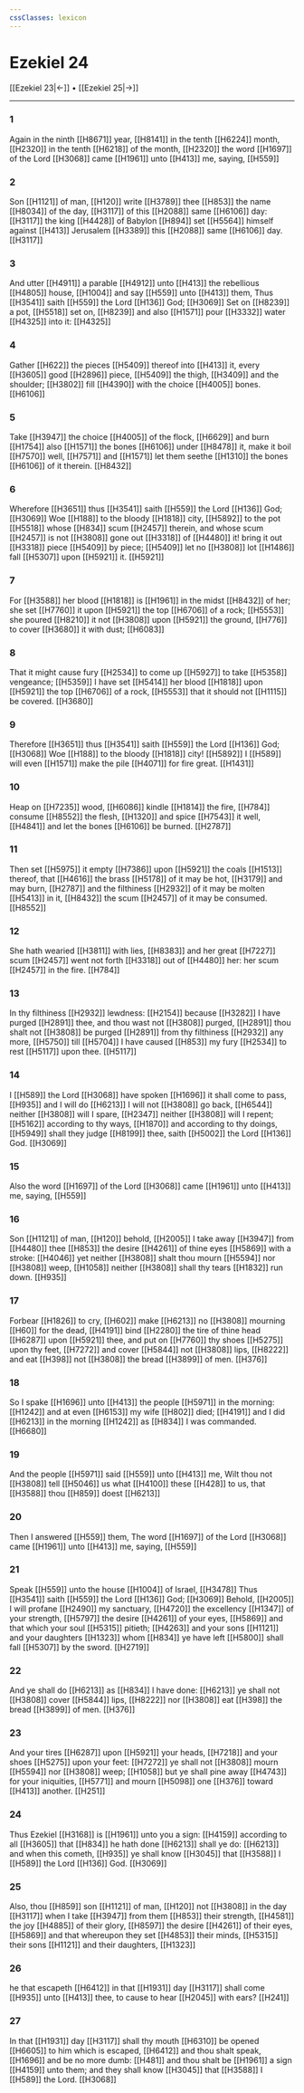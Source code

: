 ```yaml
---
cssClasses: lexicon
---
```

# Ezekiel 24

[[Ezekiel 23|←]] • [[Ezekiel 25|→]]

---

### 1
Again in the ninth [[H8671]] year, [[H8141]] in the tenth [[H6224]] month, [[H2320]] in the tenth [[H6218]] of the month, [[H2320]] the word [[H1697]] of the Lord [[H3068]] came [[H1961]] unto [[H413]] me, saying, [[H559]]

### 2
Son [[H1121]] of man, [[H120]] write [[H3789]]  thee [[H853]] the name [[H8034]] of the day, [[H3117]] of this [[H2088]] same [[H6106]] day: [[H3117]] the king [[H4428]] of Babylon [[H894]] set [[H5564]] himself against [[H413]] Jerusalem [[H3389]] this [[H2088]] same [[H6106]] day. [[H3117]]

### 3
And utter [[H4911]] a parable [[H4912]] unto [[H413]] the rebellious [[H4805]] house, [[H1004]] and say [[H559]] unto [[H413]] them, Thus [[H3541]] saith [[H559]] the Lord [[H136]] God; [[H3069]] Set on [[H8239]] a pot, [[H5518]] set on, [[H8239]] and also [[H1571]] pour [[H3332]] water [[H4325]] into it: [[H4325]]

### 4
Gather [[H622]] the pieces [[H5409]] thereof into [[H413]] it, every [[H3605]] good [[H2896]] piece, [[H5409]] the thigh, [[H3409]] and the shoulder; [[H3802]] fill [[H4390]] with the choice [[H4005]] bones. [[H6106]]

### 5
Take [[H3947]] the choice [[H4005]] of the flock, [[H6629]] and burn [[H1754]] also [[H1571]] the bones [[H6106]] under [[H8478]] it, make it boil [[H7570]] well, [[H7571]] and [[H1571]] let them seethe [[H1310]] the bones [[H6106]] of it therein. [[H8432]]

### 6
Wherefore [[H3651]] thus [[H3541]] saith [[H559]] the Lord [[H136]] God; [[H3069]] Woe [[H188]] to the bloody [[H1818]] city, [[H5892]] to the pot [[H5518]] whose [[H834]] scum [[H2457]] therein, and whose scum [[H2457]] is not [[H3808]] gone out [[H3318]] of [[H4480]] it! bring it out [[H3318]] piece [[H5409]] by piece; [[H5409]] let no [[H3808]] lot [[H1486]] fall [[H5307]] upon [[H5921]] it. [[H5921]]

### 7
For [[H3588]] her blood [[H1818]] is [[H1961]] in the midst [[H8432]] of her; she set [[H7760]] it upon [[H5921]] the top [[H6706]] of a rock; [[H5553]] she poured [[H8210]] it not [[H3808]] upon [[H5921]] the ground, [[H776]] to cover [[H3680]] it with dust; [[H6083]]

### 8
That it might cause fury [[H2534]] to come up [[H5927]] to take [[H5358]] vengeance; [[H5359]] I have set [[H5414]] her blood [[H1818]] upon [[H5921]] the top [[H6706]] of a rock, [[H5553]] that it should not [[H1115]] be covered. [[H3680]]

### 9
Therefore [[H3651]] thus [[H3541]] saith [[H559]] the Lord [[H136]] God; [[H3068]] Woe [[H188]] to the bloody [[H1818]] city! [[H5892]] I [[H589]] will even [[H1571]] make the pile [[H4071]] for fire great. [[H1431]]

### 10
Heap on [[H7235]] wood, [[H6086]] kindle [[H1814]] the fire, [[H784]] consume [[H8552]] the flesh, [[H1320]] and spice [[H7543]] it well, [[H4841]] and let the bones [[H6106]] be burned. [[H2787]]

### 11
Then set [[H5975]] it empty [[H7386]] upon [[H5921]] the coals [[H1513]] thereof, that [[H4616]] the brass [[H5178]] of it may be hot, [[H3179]] and may burn, [[H2787]] and the filthiness [[H2932]] of it may be molten [[H5413]] in it, [[H8432]] the scum [[H2457]] of it may be consumed. [[H8552]]

### 12
She hath wearied [[H3811]] with lies, [[H8383]] and her great [[H7227]] scum [[H2457]] went not forth [[H3318]] out of [[H4480]] her: her scum [[H2457]] in the fire. [[H784]]

### 13
In thy filthiness [[H2932]] lewdness: [[H2154]] because [[H3282]] I have purged [[H2891]] thee, and thou wast not [[H3808]] purged, [[H2891]] thou shalt not [[H3808]] be purged [[H2891]] from thy filthiness [[H2932]] any more, [[H5750]] till [[H5704]]  I have caused [[H853]] my fury [[H2534]] to rest [[H5117]] upon thee. [[H5117]]

### 14
I [[H589]] the Lord [[H3068]] have spoken [[H1696]] it shall come to pass, [[H935]] and I will do [[H6213]] I will not [[H3808]] go back, [[H6544]] neither [[H3808]] will I spare, [[H2347]] neither [[H3808]] will I repent; [[H5162]] according to thy ways, [[H1870]] and according to thy doings, [[H5949]] shall they judge [[H8199]] thee, saith [[H5002]] the Lord [[H136]] God. [[H3069]]

### 15
Also the word [[H1697]] of the Lord [[H3068]] came [[H1961]] unto [[H413]] me, saying, [[H559]]

### 16
Son [[H1121]] of man, [[H120]] behold, [[H2005]] I take away [[H3947]] from [[H4480]]  thee [[H853]] the desire [[H4261]] of thine eyes [[H5869]] with a stroke: [[H4046]] yet neither [[H3808]] shalt thou mourn [[H5594]] nor [[H3808]] weep, [[H1058]] neither [[H3808]] shall thy tears [[H1832]] run down. [[H935]]

### 17
Forbear [[H1826]] to cry, [[H602]] make [[H6213]] no [[H3808]] mourning [[H60]] for the dead, [[H4191]] bind [[H2280]] the tire of thine head [[H6287]] upon [[H5921]] thee, and put on [[H7760]] thy shoes [[H5275]] upon thy feet, [[H7272]] and cover [[H5844]] not [[H3808]] lips, [[H8222]] and eat [[H398]] not [[H3808]] the bread [[H3899]] of men. [[H376]]

### 18
So I spake [[H1696]] unto [[H413]] the people [[H5971]] in the morning: [[H1242]] and at even [[H6153]] my wife [[H802]] died; [[H4191]] and I did [[H6213]] in the morning [[H1242]] as [[H834]] I was commanded. [[H6680]]

### 19
And the people [[H5971]] said [[H559]] unto [[H413]] me, Wilt thou not [[H3808]] tell [[H5046]] us what [[H4100]] these [[H428]] to us, that [[H3588]] thou [[H859]] doest [[H6213]]

### 20
Then I answered [[H559]] them, The word [[H1697]] of the Lord [[H3068]] came [[H1961]] unto [[H413]] me, saying, [[H559]]

### 21
Speak [[H559]] unto the house [[H1004]] of Israel, [[H3478]] Thus [[H3541]] saith [[H559]] the Lord [[H136]] God; [[H3069]] Behold, [[H2005]] I will profane [[H2490]] my sanctuary, [[H4720]] the excellency [[H1347]] of your strength, [[H5797]] the desire [[H4261]] of your eyes, [[H5869]] and that which your soul [[H5315]] pitieth; [[H4263]] and your sons [[H1121]] and your daughters [[H1323]] whom [[H834]] ye have left [[H5800]] shall fall [[H5307]] by the sword. [[H2719]]

### 22
And ye shall do [[H6213]] as [[H834]] I have done: [[H6213]] ye shall not [[H3808]] cover [[H5844]] lips, [[H8222]] nor [[H3808]] eat [[H398]] the bread [[H3899]] of men. [[H376]]

### 23
And your tires [[H6287]] upon [[H5921]] your heads, [[H7218]] and your shoes [[H5275]] upon your feet: [[H7272]] ye shall not [[H3808]] mourn [[H5594]] nor [[H3808]] weep; [[H1058]] but ye shall pine away [[H4743]] for your iniquities, [[H5771]] and mourn [[H5098]] one [[H376]] toward [[H413]] another. [[H251]]

### 24
Thus Ezekiel [[H3168]] is [[H1961]] unto you a sign: [[H4159]] according to all [[H3605]] that [[H834]] he hath done [[H6213]] shall ye do: [[H6213]] and when this cometh, [[H935]] ye shall know [[H3045]] that [[H3588]] I [[H589]] the Lord [[H136]] God. [[H3069]]

### 25
Also, thou [[H859]] son [[H1121]] of man, [[H120]] not [[H3808]] in the day [[H3117]] when I take [[H3947]]  from them [[H853]] their strength, [[H4581]] the joy [[H4885]] of their glory, [[H8597]] the desire [[H4261]] of their eyes, [[H5869]] and that whereupon they set [[H4853]] their minds, [[H5315]] their sons [[H1121]] and their daughters, [[H1323]]

### 26
he that escapeth [[H6412]] in that [[H1931]] day [[H3117]] shall come [[H935]] unto [[H413]] thee, to cause to hear [[H2045]] with ears? [[H241]]

### 27
In that [[H1931]] day [[H3117]] shall thy mouth [[H6310]] be opened [[H6605]] to him which is escaped, [[H6412]] and thou shalt speak, [[H1696]] and be no more dumb: [[H481]] and thou shalt be [[H1961]] a sign [[H4159]] unto them; and they shall know [[H3045]] that [[H3588]] I [[H589]] the Lord. [[H3068]]